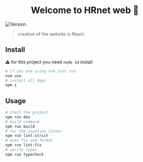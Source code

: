<h1 align="center">Welcome to HRnet web 👋</h1>
<p>
  <img alt="Version" src="https://img.shields.io/badge/version-0.0.1-blue.svg?cacheSeconds=2592000" />
</p>

> creation of the website in React.

## Install

⚠️ for this project you need `node 14` install

```sh
# if you are using nvm just run
nvm use
# install all deps
npm i
```

## Usage

```sh
# start the project
npm run dev
# build command
npm run build
# for the pipeline linter
npm run lint:strict
# auto fix and format
npm run lint:fix
# verify types
npm run typecheck
```
